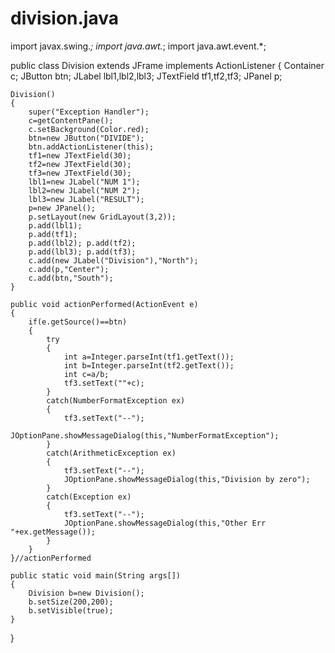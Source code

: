 # division.java

import javax.swing.*; 
import java.awt.*; 
import java.awt.event.*; 

public  class Division extends JFrame implements ActionListener 
{ 
	Container c; 
	JButton btn; 
	JLabel lbl1,lbl2,lbl3; 
	JTextField tf1,tf2,tf3; 
	JPanel p; 

	Division() 
	{ 
		super("Exception Handler"); 
		c=getContentPane(); 
		c.setBackground(Color.red); 
		btn=new JButton("DIVIDE"); 
		btn.addActionListener(this); 
		tf1=new JTextField(30); 
		tf2=new JTextField(30); 
		tf3=new JTextField(30); 
		lbl1=new JLabel("NUM 1"); 
		lbl2=new JLabel("NUM 2"); 
		lbl3=new JLabel("RESULT"); 
		p=new JPanel(); 
		p.setLayout(new GridLayout(3,2)); 
		p.add(lbl1); 
		p.add(tf1); 
		p.add(lbl2); p.add(tf2); 
		p.add(lbl3); p.add(tf3); 
		c.add(new JLabel("Division"),"North"); 
		c.add(p,"Center"); 
		c.add(btn,"South");
	}

	public void actionPerformed(ActionEvent e) 
	{ 
		if(e.getSource()==btn) 
		{ 
			try 
			{ 
				int a=Integer.parseInt(tf1.getText()); 
				int b=Integer.parseInt(tf2.getText()); 
				int c=a/b; 
				tf3.setText(""+c);
			}
			catch(NumberFormatException ex)
			{
				tf3.setText("--");
				JOptionPane.showMessageDialog(this,"NumberFormatException");
			}
			catch(ArithmeticException ex)
			{
				tf3.setText("--");
				JOptionPane.showMessageDialog(this,"Division by zero");
			}
			catch(Exception ex)
			{
				tf3.setText("--");
				JOptionPane.showMessageDialog(this,"Other Err "+ex.getMessage());
			}
		} 
	}//actionPerformed 

	public static void main(String args[]) 
	{ 
		Division b=new Division(); 
		b.setSize(200,200); 
		b.setVisible(true);
	}
}
